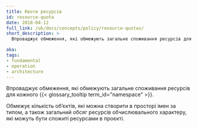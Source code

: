 ```yaml
---
title: Квоти ресурсів
id: resource-quota
date: 2018-04-12
full_link: /uk/docs/concepts/policy/resource-quotas/
short_description: >
  Впроваджує обмеження, які обмежують загальне споживання ресурсів для кожного простору імен.

aka: 
tags:
- fundamental
- operation
- architecture
---
```


Впроваджує обмеження, які обмежують загальне споживання ресурсів для кожного {{< glossary_tooltip term_id="namespace" >}}.

<!--more-->

Обмежує кількість обʼєктів, які можна створити в просторі імен за типом, а також загальний обсяг ресурсів обчислювального характеру, які можуть бути спожиті ресурсами в проєкті.
